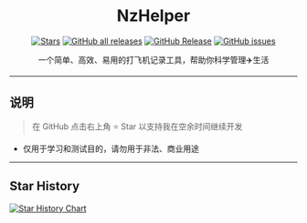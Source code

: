 <div align="center">

# NzHelper

[![Stars](https://img.shields.io/github/stars/bug-bit/NzHelper?label=stars)](https://github.com/bug-bit/NzHelper)
<a href="https://github.com/bug-bit/NzHelper/releases"><img alt="GitHub all releases" src="https://img.shields.io/github/downloads/bug-bit/NzHelper/total?label=Downloads"></a>
[![GitHub Release](https://img.shields.io/github/v/release/bug-bit/NzHelper)](https://github.com/bug-bit/NzHelper/releases)
<a href="https://github.com/bug-bit/NzHelper/issues"><img alt="GitHub issues" src="https://img.shields.io/github/issues/bug-bit/NzHelper"></a>

一个简单、高效、易用的打飞机记录工具，帮助你科学管理✈️生活

</div>

---

## 说明
> 在 GitHub 点击右上角 ⭐ Star 以支持我在空余时间继续开发
- 仅用于学习和测试目的，请勿用于非法、商业用途

---

## Star History

[![Star History Chart](https://api.star-history.com/svg?repos=bug-bit/NzHelper&type=Timeline)](https://star-history.com/#bug-bit/NzHelper&Timeline)
